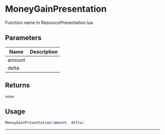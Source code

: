 # MoneyGainPresentation

Function name in ResourcePresentation.lua

## Parameters

| Name   | Description |
| ------ | ----------- |
| amount |             |
| delta  |             |

## Returns

`none`

## Usage

```lua
MoneyGainPresentation(amount, delta)
```

---
